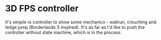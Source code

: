 # 3D FPS controller
It's simple-is controller to show some mechanics - wallrun, crouching and ledge jump (Borderlands 3 inspired).
It's as far as I'd like to push the controller without state machine, which is in the process.


